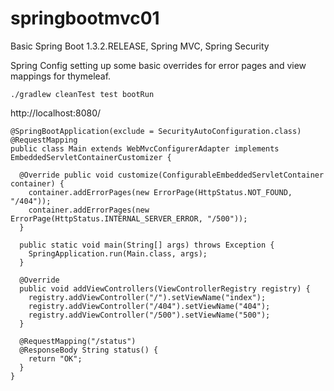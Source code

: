 # springbootmvc01

Basic Spring Boot 1.3.2.RELEASE, Spring MVC, Spring Security

Spring Config setting up some basic overrides for error pages and view mappings for thymeleaf.

~~~
./gradlew cleanTest test bootRun
~~~

http://localhost:8080/

~~~
@SpringBootApplication(exclude = SecurityAutoConfiguration.class)
@RequestMapping
public class Main extends WebMvcConfigurerAdapter implements EmbeddedServletContainerCustomizer {

  @Override public void customize(ConfigurableEmbeddedServletContainer container) {
    container.addErrorPages(new ErrorPage(HttpStatus.NOT_FOUND, "/404"));
    container.addErrorPages(new ErrorPage(HttpStatus.INTERNAL_SERVER_ERROR, "/500"));
  }

  public static void main(String[] args) throws Exception {
    SpringApplication.run(Main.class, args);
  }

  @Override
  public void addViewControllers(ViewControllerRegistry registry) {
    registry.addViewController("/").setViewName("index");
    registry.addViewController("/404").setViewName("404");
    registry.addViewController("/500").setViewName("500");
  }

  @RequestMapping("/status")
  @ResponseBody String status() {
    return "OK";
  }
}
~~~
